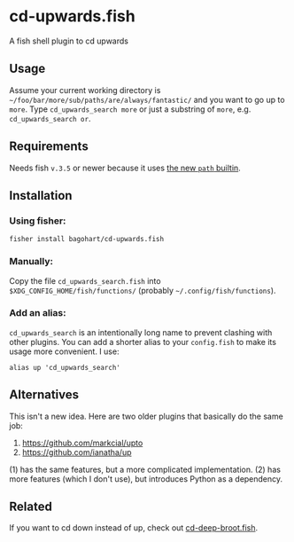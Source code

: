 # cd-upwards.fish
A fish shell plugin to cd upwards

## Usage
Assume your current working directory is `~/foo/bar/more/sub/paths/are/always/fantastic/` and you want to go up to `more`.
Type `cd_upwards_search more` or just a substring of `more`, e.g. `cd_upwards_search or`.

## Requirements
Needs fish `v.3.5` or newer because it uses [the new `path` builtin](https://fishshell.com/docs/current/cmds/path.html).

## Installation
### Using fisher:
```
fisher install bagohart/cd-upwards.fish
```

### Manually:
Copy the file `cd_upwards_search.fish` into `$XDG_CONFIG_HOME/fish/functions/` (probably `~/.config/fish/functions`).

### Add an alias:
`cd_upwards_search` is an intentionally long name to prevent clashing with other plugins.
You can add a shorter alias to your `config.fish` to make its usage more convenient. I use:
```
alias up 'cd_upwards_search'
```

## Alternatives
This isn't a new idea. Here are two older plugins that basically do the same job:
1. https://github.com/markcial/upto
2. https://github.com/ianatha/up

(1) has the same features, but a more complicated implementation.
(2) has more features (which I don't use), but introduces Python as a dependency.

## Related
If you want to cd down instead of up, check out [cd-deep-broot.fish](https://github.com/bagohart/cd-deep-broot.fish).
